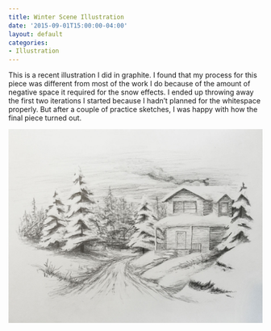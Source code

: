 ```yaml
---
title: Winter Scene Illustration
date: '2015-09-01T15:00:00-04:00'
layout: default
categories:
- Illustration
---
```

This is a recent illustration I did in graphite. I found that my process for this piece was different from most of the work I do because of the amount of negative space it required for the snow effects. I ended up throwing away the first two iterations I started because I hadn’t planned for the whitespace properly. But after a couple of practice sketches, I was happy with how the final piece turned out.

![Winter Scene](/assets/images/winter.jpg)
